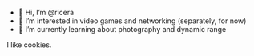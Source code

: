 - 👋 Hi, I’m @ricera
- 👀 I’m interested in video games and networking (separately, for now)
- 🌱 I’m currently learning about photography and dynamic range
<!---
- 💞️ I’m looking to collaborate on ...
- 📫 How to reach me ...
--->

I like cookies.

<!---
ricera/ricera is a ✨ special ✨ repository because its `README.md` (this file) appears on your GitHub profile.
You can click the Preview link to take a look at your changes.
--->
